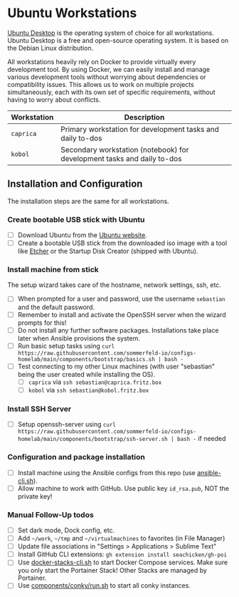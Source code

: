 # Ubuntu Workstations

[Ubuntu Desktop](https://ubuntu.com/download/desktop) is the operating system of choice for all workstations. Ubuntu Desktop is a free and open-source operating system. It is based on the Debian Linux distribution.

All workstations heavily rely on Docker to provide virtually every development tool. By using Docker, we can easily install and manage various development tools without worrying about dependencies or compatibility issues. This allows us to work on multiple projects simultaneously, each with its own set of specific requirements, without having to worry about conflicts.

| Workstation | Description                                                             |
| ----------- | ----------------------------------------------------------------------- |
| `caprica`   | Primary workstation for development tasks and daily to-dos              |
| `kobol`     | Secondary workstation (notebook) for development tasks and daily to-dos |

## Installation and Configuration
The installation steps are the same for all workstations.

### Create bootable USB stick with Ubuntu
- [ ] Download Ubuntu from the [Ubuntu website](https://ubuntu.com).
- [ ] Create a bootable USB stick from the downloaded iso image with a tool like [Etcher](https://www.balena.io/etcher) or the Startup Disk Creator (shipped with Ubuntu).

### Install machine from stick
The setup wizard takes care of the hostname, network settings, ssh, etc.

- [ ] When prompted for a user and password, use the username `sebastian` and the default password.
- [ ] Remember to install and activate the OpenSSH server when the wizard prompts for this!
- [ ] Do not install any further software packages. Installations take place later when Ansible provisions the system.
- [ ] Run basic setup tasks using `curl https://raw.githubusercontent.com/sommerfeld-io/configs-homelab/main/components/bootstrap/basics.sh | bash -`
- [ ] Test connecting to my other Linux machines (with user "sebastian" being the user created while installing the OS).
    - [ ] `caprica` via `ssh sebastian@caprica.fritz.box`
    - [ ] `kobol` via `ssh sebastian@kobol.fritz.box`

### Install SSH Server
- [ ] Setup openssh-server using `curl https://raw.githubusercontent.com/sommerfeld-io/configs-homelab/main/components/bootstrap/ssh-server.sh | bash -` if needed

### Configuration and package installation
- [ ] Install machine using the Ansible configs from this repo (use [ansible-cli.sh](../scripts/ansible-cli-sh.md)).
- [ ] Allow machine to work with GitHub. Use public key `id_rsa.pub`, NOT the private key!

### Manual Follow-Up todos
- [ ] Set dark mode, Dock config, etc.
- [ ] Add `~/work`, `~/tmp` and `~/virtualmachines` to favorites (in File Manager)
- [ ] Update file associations in "Settings > Applications > Sublime Text"
- [ ] Install GitHub CLI extensions: `gh extension install seachicken/gh-poi`
- [ ] Use [docker-stacks-cli.sh](../scripts/docker-stacks-cli-sh.md) to start Docker Compose services. Make sure you only start the Portainer Stack! Other Stacks are managed by Portainer.
- [ ] Use [components/conky/run.sh](../scripts/run-sh.md) to start all conky instances.
